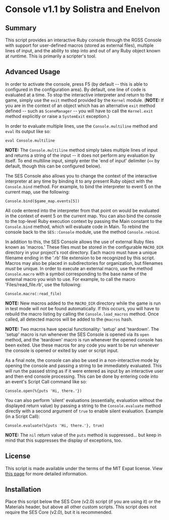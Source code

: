 
Console v1.1 by Solistra and Enelvon
=============================================================================

Summary
-----------------------------------------------------------------------------
  This script provides an interactive Ruby console through the RGSS Console
with support for user-defined macros (stored as external files), multiple
lines of input, and the ability to step into and out of any Ruby object known
at runtime. This is primarily a scripter's tool.

Advanced Usage
-----------------------------------------------------------------------------
  In order to activate the console, press F5 (by default -- this is able to
configured in the configuration area). By default, one line of code is
evaluated at a time. To stop the interactive interpreter and return to the
game, simply use the `exit` method provided by the `Kernel` module.
(**NOTE:** If you are in the context of an object which has an alternative
`exit` method defined -- such as `SceneManager` -- you will have to call the
`Kernel.exit` method explicitly or raise a `SystemExit` exception.)

  In order to evaluate multiple lines, use the `Console.multiline` method and
`eval` its output like so:

    eval Console.multiline

  **NOTE:** The `Console.multiline` method simply takes multiple lines of
input and returns a string of the input -- it does not perform any evaluation
by itself. To end multiline input, simply enter the 'end of input' delimiter
(`<<` by default, though this can be configured below).

  The SES Console also allows you to change the context of the interactive
interpreter at any time by binding it to any present Ruby object with the
`Console.bind` method. For example, to bind the interpreter to event 5 on the
current map, use the following:

    Console.bind($game_map.events[5])

  All code entered into the interpreter from that point on would be evaluated
in the context of event 5 on the current map. You can also bind the console
to the top-level Ruby execution context by passing the Main constant to the
`Console.bind` method, which will evaluate code in Main. To rebind the
console back to the `SES::Console` module, use the method `Console.rebind`.

  In addition to this, the SES Console allows the use of external Ruby files
known as 'macros.' These files must be stored in the configurable `MACRO_DIR`
directory in your project's root directory. Each macro must have a unique
filename ending in the '.rb' file extension to be recognized by this script.
Macros may also be placed in subdirectories for organization, but filenames
*must* be unique. In order to execute an external macro, use the method
`Console.macro` with a symbol corresponding to the base name of the external
macro you wish to use. For example, to call the macro 'Files/read_file.rb',
use the following:

    Console.macro(:read_file)

  **NOTE:** New macros added to the `MACRO_DIR` directory while the game is
run in test mode will *not* be found automatically. If this occurs, you will
have to rebuild the macro listing by calling the `Console.load_macros`
method. Once called, all detected macros will be added to the `@macros` hash.

  **NOTE:** Two macros have special functionality: 'setup' and 'teardown'.
The 'setup' macro is run whenever the SES Console is opened via its `open`
method, and the 'teardown' macro is run whenever the opened console has been
exited. Use these macros for any code you want to be run whenever the console
is opened or exited by user or script input.

  As a final note, the console can also be used in a non-interactive mode by
opening the console and passing a string to be immediately evaluated. This
will run the passed string as if it were entered as input by an interactive
user and then end console processing. This can be done by entering code into
an event's Script Call command like so:

    Console.open(%{puts 'Hi, there.'})

  You can also perform 'silent' evaluations (essentially, evaluation without
the displayed return value) by passing a string to the `Console.evaluate`
method directly with a second argument of `true` to enable silent evaluation.
Example (in a Script Call):

    Console.evaluate(%{puts 'Hi, there.'}, true)

  **NOTE:** The `nil` return value of the `puts` method is suppressed... but
keep in mind that this suppresses the display of exceptions, too.

License
-----------------------------------------------------------------------------
  This script is made available under the terms of the MIT Expat license.
View [this page](http://sesvxace.wordpress.com/license/) for more detailed
information.

Installation
-----------------------------------------------------------------------------
  Place this script below the SES Core (v2.0) script (if you are using it) or
the Materials header, but above all other custom scripts. This script does
not require the SES Core (v2.0), but it is recommended.

